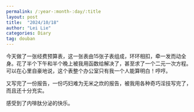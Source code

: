 ```yaml
---
permalink: /:year-:month-:day/:title
layout: post
title:  "2024/10/18"
author: "Lei Lie"
categories: Diary
tag: douban
---
```


今天做了一张经费预算表，这一张表由15张子表组成，环环相扣，牵一发而动全身。花了半个下午和半个晚上被我用函数给解决了，甚至求了一个二元一次方程。可以在心里自豪地说，这个表整个办公室只有我一个人能算明白！哼哼。

又写完了一份报告，一份巧妇难为无米之炊的报告，被我用各种奇巧淫技写完了，而且还十分充实。

感受到了内啡肽分泌的快乐。
